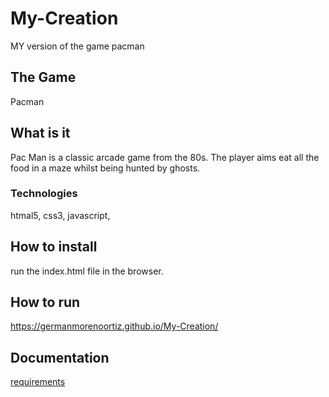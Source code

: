 # My-Creation

MY version of the game pacman

## The Game

Pacman

## What is it

Pac Man is a classic arcade game from the 80s. The player aims eat all the food in a maze whilst being hunted by ghosts.

### Technologies

htmal5, css3, javascript,

## How to install

run the index.html file in the browser.

## How to run

<https://germanmorenoortiz.github.io/My-Creation/>

## Documentation

[requirements](./docs/readme.md)
